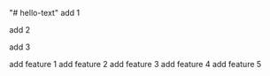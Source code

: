 "# hello-text" 
add 1

add 2

add 3

add feature 1
add feature 2
add feature 3
add feature 4
add feature 5
